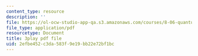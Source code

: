 ```yaml
---
content_type: resource
description: ''
file: https://ol-ocw-studio-app-qa.s3.amazonaws.com/courses/8-06-quantum-physics-iii-spring-2018/2efbe452c3da583f9e19bb22e72bf1bc_41ee6EsHchA.pdf
file_type: application/pdf
resourcetype: Document
title: 3play pdf file
uid: 2efbe452-c3da-583f-9e19-bb22e72bf1bc
---
```

